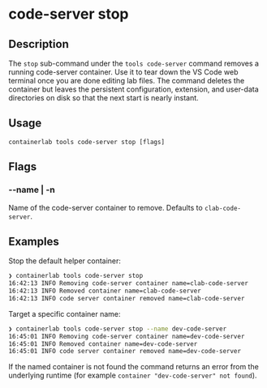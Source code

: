 # code-server stop

## Description

The `stop` sub-command under the `tools code-server` command removes a running code-server container. Use it to tear down the VS Code web terminal once you are done editing lab files. The command deletes the container but leaves the persistent configuration, extension, and user-data directories on disk so that the next start is nearly instant.

## Usage

```
containerlab tools code-server stop [flags]
```

## Flags

### --name | -n

Name of the code-server container to remove. Defaults to `clab-code-server`.

## Examples

Stop the default helper container:

```bash
❯ containerlab tools code-server stop
16:42:13 INFO Removing code-server container name=clab-code-server
16:42:13 INFO Removed container name=clab-code-server
16:42:13 INFO code server container removed name=clab-code-server
```

Target a specific container name:

```bash
❯ containerlab tools code-server stop --name dev-code-server
16:45:01 INFO Removing code-server container name=dev-code-server
16:45:01 INFO Removed container name=dev-code-server
16:45:01 INFO code server container removed name=dev-code-server
```

If the named container is not found the command returns an error from the underlying runtime (for example `container "dev-code-server" not found`).
